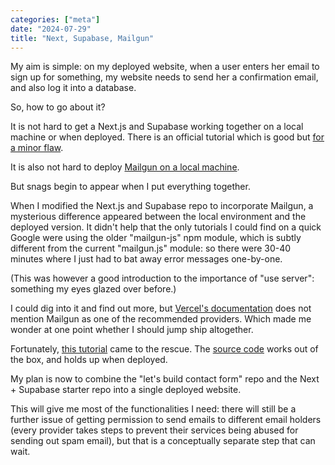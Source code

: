 ```yaml
---
categories: ["meta"]
date: "2024-07-29"
title: "Next, Supabase, Mailgun"
---
```


My aim is simple: on my deployed website, when a user enters her email to sign up for something, my website needs to send her a confirmation email, and also log it into a database.

So, how to go about it?

It is not hard to get a Next.js and Supabase working together on a local machine or when deployed.  There is an official tutorial which is good but [for a minor flaw](https://3willows.github.io/2024-07-25-display-rate-limit/).

It is also not hard to deploy [Mailgun on a local machine](https://3willows.github.io/2024-07-19-mailgun-local-quickstart/).

But snags begin to appear when I put everything together.

When I modified the Next.js and Supabase repo to incorporate Mailgun, a mysterious difference appeared between the local environment and the deployed version.  It didn't help that the only tutorials I could find on a quick Google were using the older "mailgun-js" npm module, which is subtly different from the current  "mailgun.js" module: so there were 30-40 minutes where I just had to bat away error messages one-by-one.

(This was however a good introduction to the importance of "use server": something my eyes glazed over before.)

I could dig into it and find out more, but  [Vercel's documentation](https://vercel.com/guides/sending-emails-from-an-application-on-vercel) does not mention Mailgun as one of the recommended providers.  Which made me wonder at one point whether I should jump ship altogether.

Fortunately, [this tutorial](https://www.youtube.com/watch?v=Te4ESNxq_xU) came to the rescue.  The [source code](https://github.com/3willows/lets-build-contact-form) works out of the box, and holds up when deployed.

My plan is now to combine the "let's build contact form" repo and the Next + Supabase starter repo into a single deployed website.  

This will give me most of the functionalities I need: there will still be a further issue of getting permission to send emails to different email holders (every provider takes steps to prevent their services being abused for sending out spam email), but that is a conceptually separate step that can wait.